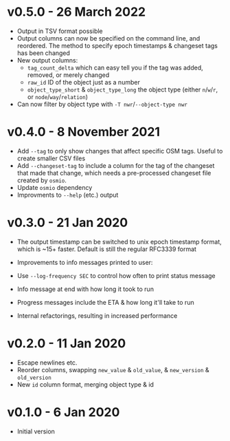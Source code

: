 # v0.5.0 - 26 March 2022

* Output in TSV format possible
* Output columns can now be specified on the command line, and reordered. The
  method to specify epoch timestamps & changeset tags has been changed
* New output columns:
  * `tag_count_delta` which can easy tell you if the tag was
     added, removed, or merely changed
  * `raw_id` ID of the object just as a number
  * `object_type_short` & `object_type_long` the object type (either `n`/`w`/`r`, or `node`/`way`/`relation`)
* Can now filter by object type with `-T nwr`/`--object-type nwr`

# v0.4.0 - 8 November 2021

* Add `--tag` to only show changes that affect specific OSM tags. Useful to
  create smaller CSV files
* Add `--changeset-tag` to include a column for the tag of the changeset that
  made that change, which needs a pre-processed changeset file created by `osmio`.
* Update `osmio` dependency
* Improvments to `--help` (etc.) output

# v0.3.0 - 21 Jan 2020

* The output timestamp can be switched to unix epoch timestamp format, which is
  ~15+ faster. Default is still the regular RFC3339 format

* Improvements to info messages printed to user:

 * Use `--log-frequency SEC` to control how often to print status message
 * Info message at end with how long it took to run
 * Progress messages include the ETA & how long it'll take to run

* Internal refactorings, resulting in increased performance

# v0.2.0 - 11 Jan 2020

* Escape newlines etc.
* Reorder columns, swapping `new_value` & `old_value`, & `new_version` & `old_version`
* New `id` column format, merging object type & id

# v0.1.0 - 6 Jan 2020

* Initial version

